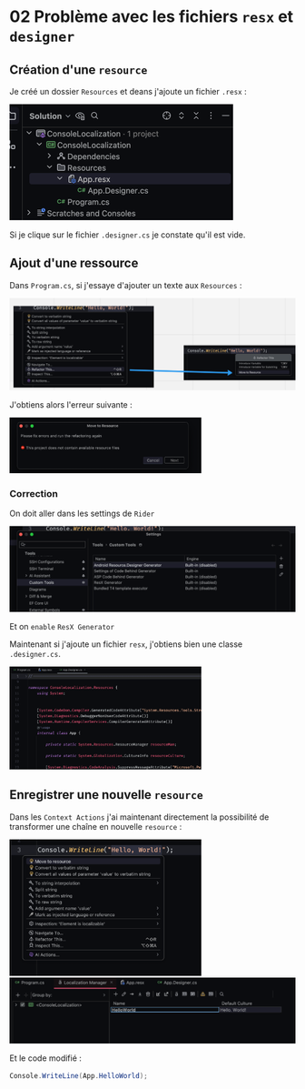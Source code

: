 # 02 Problème avec les fichiers `resx` et `designer`



## Création d'une `resource`

Je créé un dossier `Resources` et deans j'ajoute un fichier `.resx` :

<img src="assets/resx-creation.png" alt="resx-creation" style="zoom:50%;" />

Si je clique sur le fichier `.designer.cs` je constate qu'il est vide.



## Ajout d'une ressource

Dans `Program.cs`, si j'essaye d'ajouter un texte aux `Resources` :

<img src="assets/move-to-resource.png" alt="move-to-resource" />

J'obtiens alors l'erreur suivante :

<img src="assets/error-resx-file-not-available.png" alt="error-resx-file-not-available" style="zoom:33%;" />



### Correction

On doit aller dans les settings de `Rider`

<img src="assets/setting-resx-disable.png" alt="setting-resx-disable" />

Et on `enable` `ResX Generator`

Maintenant si j'ajoute un fichier `resx`, j'obtiens bien une classe `.designer.cs`.

<img src="assets/designer-file-generated.png" alt="designer-file-generated" style="zoom:33%;" />



## Enregistrer une nouvelle `resource`

Dans les `Context Actions` j'ai maintenant directement la possibilité de transformer une chaîne en nouvelle `resource` :

<img src="assets/quick-action-move-resource.png" alt="quick-action-move-resource" style="zoom:33%;" />

<img src="assets/localization-manager-hello.png" alt="localization-manager-hello" />

Et le code modifié :

```cs
Console.WriteLine(App.HelloWorld);
```

